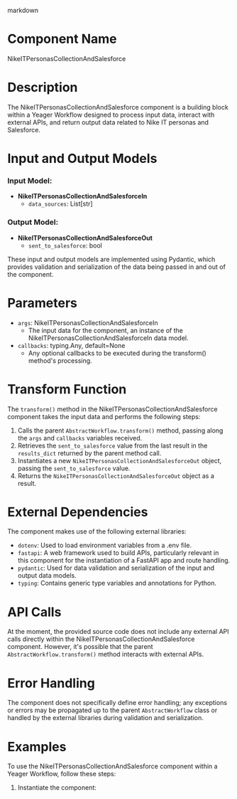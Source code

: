 markdown
# Component Name

NikeITPersonasCollectionAndSalesforce

# Description

The NikeITPersonasCollectionAndSalesforce component is a building block within a Yeager Workflow designed to process input data, interact with external APIs, and return output data related to Nike IT personas and Salesforce.

# Input and Output Models

### Input Model:

- **NikeITPersonasCollectionAndSalesforceIn**
  - `data_sources`: List[str]

### Output Model:

- **NikeITPersonasCollectionAndSalesforceOut**
  - `sent_to_salesforce`: bool

These input and output models are implemented using Pydantic, which provides validation and serialization of the data being passed in and out of the component.

# Parameters

- `args`: NikeITPersonasCollectionAndSalesforceIn
  - The input data for the component, an instance of the NikeITPersonasCollectionAndSalesforceIn data model.
- `callbacks`: typing.Any, default=None
  - Any optional callbacks to be executed during the transform() method's processing.

# Transform Function

The `transform()` method in the NikeITPersonasCollectionAndSalesforce component takes the input data and performs the following steps:

1. Calls the parent `AbstractWorkflow.transform()` method, passing along the `args` and `callbacks` variables received.
2. Retrieves the `sent_to_salesforce` value from the last result in the `results_dict` returned by the parent method call.
3. Instantiates a new `NikeITPersonasCollectionAndSalesforceOut` object, passing the `sent_to_salesforce` value.
4. Returns the `NikeITPersonasCollectionAndSalesforceOut` object as a result.

# External Dependencies

The component makes use of the following external libraries:

- `dotenv`: Used to load environment variables from a .env file.
- `fastapi`: A web framework used to build APIs, particularly relevant in this component for the instantiation of a FastAPI app and route handling.
- `pydantic`: Used for data validation and serialization of the input and output data models.
- `typing`: Contains generic type variables and annotations for Python.

# API Calls

At the moment, the provided source code does not include any external API calls directly within the NikeITPersonasCollectionAndSalesforce component. However, it's possible that the parent `AbstractWorkflow.transform()` method interacts with external APIs.

# Error Handling

The component does not specifically define error handling; any exceptions or errors may be propagated up to the parent `AbstractWorkflow` class or handled by the external libraries during validation and serialization.

# Examples

To use the NikeITPersonasCollectionAndSalesforce component within a Yeager Workflow, follow these steps:

1. Instantiate the component:

   